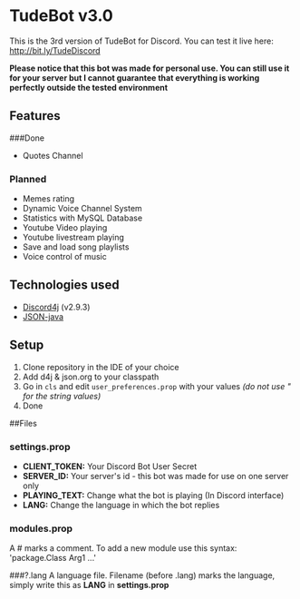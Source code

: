 # TudeBot v3.0

This is the 3rd version of TudeBot for Discord.
You can test it live here: http://bit.ly/TudeDiscord

**Please notice that this bot was made for personal use. You can still use it for your server but I cannot guarantee that everything is working perfectly outside the tested environment**

## Features
###Done
- Quotes Channel

### Planned
- Memes rating
- Dynamic Voice Channel System
- Statistics with MySQL Database
- Youtube Video playing
- Youtube livestream playing
- Save and load song playlists
- Voice control of music

## Technologies used
* [Discord4j](https://discord4j.com/) (v2.9.3)
* [JSON-java](https://github.com/stleary/JSON-java)

## Setup
1. Clone repository in the IDE of your choice
2. Add d4j & json.org to your classpath
3. Go in `cls` and edit `user_preferences.prop` with your values *(do not use " for the string values)*
4. Done

##Files
### settings.prop
* **CLIENT_TOKEN:** Your Discord Bot User Secret
* **SERVER_ID:** Your server's id - this bot was made for use on one server only
* **PLAYING_TEXT:** Change what the bot is playing (In Discord interface)
* **LANG:** Change the language in which the bot replies

### modules.prop
A # marks a comment.
To add a new module use this syntax:
'package.Class Arg1 ...'

###?.lang
A language file. Filename (before .lang) marks the language, simply write this as **LANG** in **settings.prop**